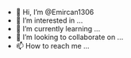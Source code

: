- 👋 Hi, I’m @Emircan1306
- 👀 I’m interested in ...
- 🌱 I’m currently learning ...
- 💞️ I’m looking to collaborate on ...
- 📫 How to reach me ...

<!---
Emircan1306/Emircan1306 is a ✨ special ✨ repository because its `README.md` (this file) appears on your GitHub profile.
You can click the Preview link to take a look at your changes.
--->
